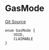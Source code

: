 # GasMode
[Git Source](https://github.com/sbsweb3hub/sbs_contracts/blob/6b40f2679f7e03f7398df97700949af278bd88cc/src/IBlast.sol)


```solidity
enum GasMode {
    VOID,
    CLAIMABLE
}
```


